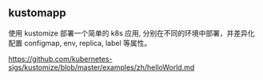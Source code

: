 ## kustomapp

使用 kustomize 部署一个简单的 k8s 应用, 分别在不同的环境中部署，并差异化配置 configmap, env, replica, label 等属性。

https://github.com/kubernetes-sigs/kustomize/blob/master/examples/zh/helloWorld.md